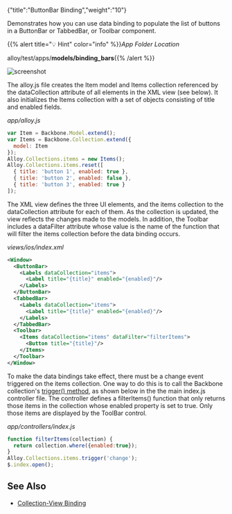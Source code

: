 {"title":"ButtonBar Binding","weight":"10"}

Demonstrates how you can use data binding to populate the list of buttons in a ButtonBar or TabbedBar, or Toolbar component.

{{% alert title="💡 Hint" color="info" %}}*App Folder Location*

alloy/test/apps/**models/binding\_bars**{{% /alert %}}

![screenshot](/Images/appc/download/attachments/41846546/screenshot.png)

The alloy.js file creates the Item model and Items collection referenced by the dataCollection attribute of all elements in the XML view (see below). It also initializes the Items collection with a set of objects consisting of title and enabled fields.

*app/alloy.js*

```javascript
var Item = Backbone.Model.extend();
var Items = Backbone.Collection.extend({
  model: Item
});
Alloy.Collections.items = new Items();
Alloy.Collections.items.reset([
  { title: 'button 1', enabled: true },
  { title: 'button 2', enabled: false },
  { title: 'button 3', enabled: true }
]);
```

The XML view defines the three UI elements, and the items collection to the dataCollection attribute for each of them. As the collection is updated, the view reflects the changes made to the models. In addition, the Toolbar includes a dataFilter attribute whose value is the name of the function that will filter the items collection before the data binding occurs.

*views/ios/index.xml*

```xml
<Window>
  <ButtonBar>
    <Labels dataCollection="items">
      <Label title="{title}" enabled="{enabled}"/>
    </Labels>
  </ButtonBar>
  <TabbedBar>
    <Labels dataCollection="items">
      <Label title="{title}" enabled="{enabled}"/>
    </Labels>
  </TabbedBar>
  <Toolbar>
    <Items dataCollection="items" dataFilter="filterItems">
      <Button title="{title}"/>
    </Items>
  </Toolbar>
</Window>
```

To make the data bindings take effect, there must be a change event triggered on the items collection. One way to do this is to call the Backbone collection's [trigger() method](http://docs.appcelerator.com/backbone/0.9.2/#Events-trigger), as shown below in the the main index.js controller file. The controller defines a filterItems() function that only returns those items in the collection whose enabled property is set to true. Only those items are displayed by the ToolBar control.

*app/controllers/index.js*

```javascript
function filterItems(collection) {
  return collection.where({enabled:true});
}
Alloy.Collections.items.trigger('change');
$.index.open();
```

## See Also

* [Collection-View Binding](#undefined)
